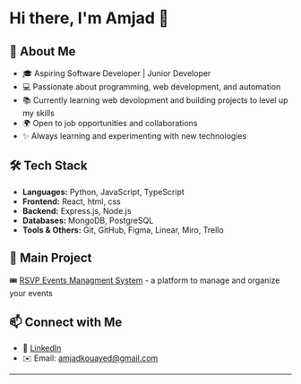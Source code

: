 # Hi there, I'm Amjad 👋

## 🚀 About Me  
- 🎓 Aspiring Software Developer | Junior Developer  
- 💻 Passionate about programming, web development, and automation  
- 📚 Currently learning web devolopment and building projects to level up my skills  
- 🌍 Open to job opportunities and collaborations  
- ✨ Always learning and experimenting with new technologies  

## 🛠️ Tech Stack  
- **Languages:** Python, JavaScript, TypeScript  
- **Frontend:** React, html, css 
- **Backend:** Express.js, Node.js  
- **Databases:** MongoDB, PostgreSQL  
- **Tools & Others:** Git, GitHub, Figma, Linear, Miro, Trello

## 📌 Main Project    
🎟️ [RSVP Events Managment System](https://github.com/yourusername/event-ms) - a platform to manage and organize your events

## 📫 Connect with Me  
- 💼 [LinkedIn](www.linkedin.com/in/amjadkouayed)  
- ✉️ Email: amjadkouayed@gmail.com 

---

